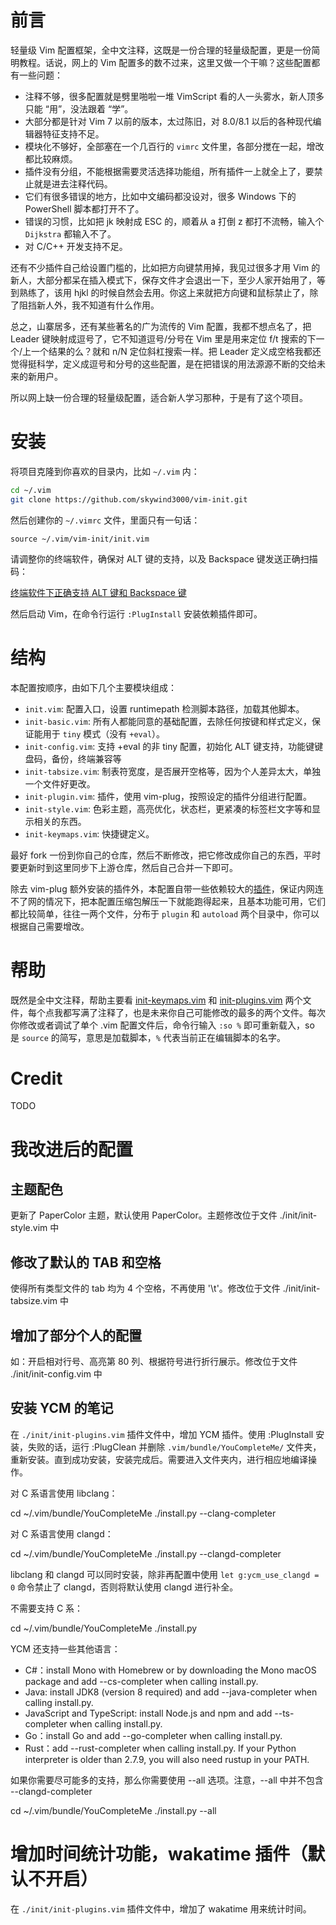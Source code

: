 # 前言
轻量级 Vim 配置框架，全中文注释，这既是一份合理的轻量级配置，更是一份简明教程。话说，网上的 Vim 配置多的数不过来，这里又做一个干嘛？这些配置都有一些问题：

- 注释不够，很多配置就是劈里啪啦一堆 VimScript 看的人一头雾水，新人顶多只能 “用”，没法跟着 “学”。
- 大部分都是针对 Vim 7 以前的版本，太过陈旧，对 8.0/8.1 以后的各种现代编辑器特征支持不足。
- 模块化不够好，全部塞在一个几百行的 `vimrc` 文件里，各部分搅在一起，增改都比较麻烦。
- 插件没有分组，不能根据需要灵活选择功能组，所有插件一上就全上了，要禁止就是进去注释代码。
- 它们有很多错误的地方，比如中文编码都没设对，很多 Windows 下的 PowerShell 脚本都打开不了。
- 错误的习惯，比如把 jk 映射成 ESC 的，顺着从 a 打倒 z 都打不流畅，输入个 `Dijkstra` 都输入不了。
- 对 C/C++ 开发支持不足。

还有不少插件自己给设置门槛的，比如把方向键禁用掉，我见过很多才用 Vim 的新人，大部分都呆在插入模式下，保存文件才会退出一下，至少人家开始用了，等到熟练了，该用 hjkl 的时候自然会去用。你这上来就把方向键和鼠标禁止了，除了阻挡新人外，我不知道有什么作用。

总之，山寨居多，还有某些著名的广为流传的 Vim 配置，我都不想点名了，把 Leader 键映射成逗号了，它不知道逗号/分号在 Vim 里是用来定位 f/t 搜索的下一个/上一个结果的么？就和 n/N 定位斜杠搜索一样。把 Leader 定义成空格我都还觉得挺科学，定义成逗号和分号的这些配置，是在把错误的用法源源不断的交给未来的新用户。

所以网上缺一份合理的轻量级配置，适合新人学习那种，于是有了这个项目。


# 安装

将项目克隆到你喜欢的目录内，比如 `~/.vim` 内：

```bash
cd ~/.vim
git clone https://github.com/skywind3000/vim-init.git
```

然后创建你的 `~/.vimrc` 文件，里面只有一句话：

```VimL
source ~/.vim/vim-init/init.vim
```

请调整你的终端软件，确保对 ALT 键的支持，以及 Backspace 键发送正确扫描码：

[终端软件下正确支持 ALT 键和 Backspace 键](https://github.com/skywind3000/vim-init/wiki/Setup-terminals-to-support-ALT-and-Backspace-correctly)

然后启动 Vim，在命令行运行 `:PlugInstall` 安装依赖插件即可。

# 结构

本配置按顺序，由如下几个主要模块组成：

- `init.vim`: 配置入口，设置 runtimepath 检测脚本路径，加载其他脚本。
- `init-basic.vim`: 所有人都能同意的基础配置，去除任何按键和样式定义，保证能用于 `tiny` 模式（没有 `+eval`）。
- `init-config.vim`: 支持 +eval 的非 tiny 配置，初始化 ALT 键支持，功能键键盘码，备份，终端兼容等
- `init-tabsize.vim`: 制表符宽度，是否展开空格等，因为个人差异太大，单独一个文件好更改。
- `init-plugin.vim`: 插件，使用 vim-plug，按照设定的插件分组进行配置。
- `init-style.vim`: 色彩主题，高亮优化，状态栏，更紧凑的标签栏文字等和显示相关的东西。
- `init-keymaps.vim`: 快捷键定义。

最好 fork 一份到你自己的仓库，然后不断修改，把它修改成你自己的东西，平时要更新时到这里同步下上游仓库，然后自己合并一下即可。

除去 vim-plug 额外安装的插件外，本配置自带一些依赖较大的[插件](https://github.com/skywind3000/vim-init/wiki/Integrated-Plugins)，保证内网连不了网的情况下，把本配置压缩包解压一下就能跑得起来，且基本功能可用，它们都比较简单，往往一两个文件，分布于 `plugin` 和 `autoload` 两个目录中，你可以根据自己需要增改。

# 帮助

既然是全中文注释，帮助主要看 [init-keymaps.vim](https://github.com/skywind3000/vim-init/blob/master/init/init-keymaps.vim) 和 [init-plugins.vim](https://github.com/skywind3000/vim-init/blob/master/init/init-plugins.vim) 两个文件，每个点我都写满了注释了，也是未来你自己可能修改的最多的两个文件。每次你修改或者调试了单个 .vim 配置文件后，命令行输入 `:so %` 即可重新载入，so 是 `source` 的简写，意思是加载脚本，`%` 代表当前正在编辑脚本的名字。

# Credit

TODO


# 我改进后的配置

## 主题配色

更新了 PaperColor 主题，默认使用 PaperColor。主题修改位于文件 ./init/init-style.vim 中

## 修改了默认的 TAB 和空格

使得所有类型文件的 tab 均为 4 个空格，不再使用 '\t'。修改位于文件 ./init/init-tabsize.vim 中

## 增加了部分个人的配置

如：开启相对行号、高亮第 80 列、根据符号进行折行展示。修改位于文件 ./init/init-config.vim 中

## 安装 YCM 的笔记

在 `./init/init-plugins.vim` 插件文件中，增加 YCM 插件。使用 :PlugInstall 安装，失败的话，运行 :PlugClean 并删除 `.vim/bundle/YouCompleteMe/` 文件夹，重新安装。直到成功安装，安装完成后。需要进入文件夹内，进行相应地编译操作。

对 C 系语言使用 libclang：

cd ~/.vim/bundle/YouCompleteMe
./install.py --clang-completer

对 C 系语言使用 clangd：

cd ~/.vim/bundle/YouCompleteMe
./install.py --clangd-completer

libclang 和 clangd 可以同时安装，除非再配置中使用 `let g:ycm_use_clangd = 0` 命令禁止了 clangd，否则将默认使用 clangd 进行补全。

不需要支持 C 系：

cd ~/.vim/bundle/YouCompleteMe
./install.py

YCM 还支持一些其他语言：

- C#：install Mono with Homebrew or by downloading the Mono macOS package and add --cs-completer when calling install.py.
- Java: install JDK8 (version 8 required) and add --java-completer when calling install.py.
- JavaScript and TypeScript: install Node.js and npm and add --ts-completer when calling install.py.
- Go：install Go and add --go-completer when calling install.py.
- Rust：add --rust-completer when calling install.py.
If your Python interpreter is older than 2.7.9, you will also need rustup in your PATH.

如果你需要尽可能多的支持，那么你需要使用 --all 选项。注意，--all 中并不包含 --clangd-completer

cd ~/.vim/bundle/YouCompleteMe
./install.py --all

# 增加时间统计功能，wakatime 插件（默认不开启）

在 `./init/init-plugins.vim` 插件文件中，增加了 wakatime 用来统计时间。
